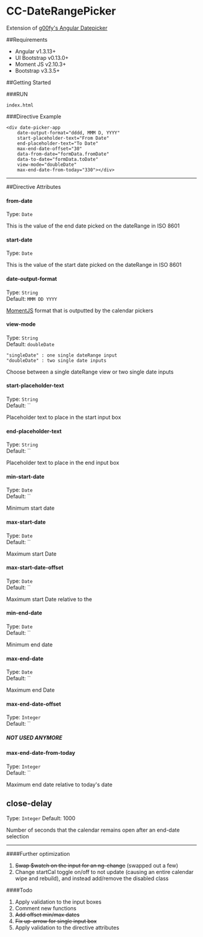 # CC-DateRangePicker
Extension of [g00fy's Angular Datepicker](https://github.com/g00fy-/angular-datepicker)

##Requirements
- Angular v1.3.13+
- UI Bootstrap v0.13.0+
- Moment JS v2.10.3+
- Bootstrap v3.3.5+

##Getting Started

###RUN

```
index.html
```

###Directive Example
```
<div date-picker-app
    date-output-format="dddd, MMM D, YYYY"
    start-placeholder-text="From Date"
    end-placeholder-text="To Date"
    max-end-date-offset="30"
    data-from-date="formData.fromDate"
    data-to-date="formData.toDate"
    view-mode="doubleDate"
    max-end-date-from-today="330"></div> 
```

----------

##Directive Attributes

#### from-date
Type: `Date`  

This is the value of the end date picked on the dateRange in ISO 8601

#### start-date
Type: `Date`  

This is the value of the start date picked on the dateRange in ISO 8601

#### date-output-format
Type: `String`  
Default: `MMM DD YYYY`

[MomentJS](http://momentjs.com/) format that is outputted by the calendar pickers

#### view-mode
Type: `String`  
Default: `doubleDate`
```
"singleDate" : one single dateRange input
"doubleDate" : two single date inputs
```

Choose between a single dateRange view or two single date inputs

#### start-placeholder-text
Type: `String`  
Default: ``

Placeholder text to place in the start input box

#### end-placeholder-text
Type: `String`  
Default: ``

Placeholder text to place in the end input box

#### min-start-date
Type: `Date`  
Default: ``

Minimum start date

#### max-start-date
Type: `Date`   
Default: ``

Maximum start Date

#### max-start-date-offset
Type: `Date`   
Default: ``

Maximum start Date relative to the 

#### min-end-date
Type: `Date`  
Default: ``

Minimum end date

#### max-end-date
Type: `Date`  
Default: ``

Maximum end Date

#### max-end-date-offset
Type: `Integer`  
Default: ``

##### NOT USED ANYMORE

#### max-end-date-from-today
Type: `Integer`  
Default: ``

Maximum end date relative to today's date

## close-delay
Type: `Integer`
Default: 1000

Number of seconds that the calendar remains open after an end-date selection

-------------

####Further optimization

1. ~~Swap $watch on the input for an ng-change~~ (swapped out a few)
2. Change startCal toggle on/off to not update (causing an entire calendar wipe and rebuild), and instead add/remove the disabled class

####Todo

1. Apply validation to the input boxes
2. Comment new functions
3. ~~Add offset min/max dates~~
4. ~~Fix up-arrow for single input box~~
5. Apply validation to the directive attributes